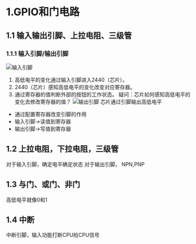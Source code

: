 # 1.GPIO和门电路
## 1.1 输入输出引脚、上拉电阻、三级管
### 1.1.1 输入引脚/输出引脚
![输入引脚](输入引脚.png)
1. 高低电平的变化通过输入引脚进入2440（芯片）。
2. 2440（芯片）感知高低电平的变化改变对应寄存器。
3. 通过寄存器的值判断外部的按钮的工作状态。
疑问：芯片如何感知高低电平的变化去修改寄存器的值？
![输出引脚](输出引脚.png)
 芯片通过引脚输出高低电平

- 通过配置寄存器改变引脚的作用
- 输入引脚->读值到寄存器
- 输出引脚->写值到寄存器
## 1.2 上拉电阻，下拉电阻，三级管
对于输入引脚，确定电平确定状态
对于输出引脚，
NPN,PNP
## 1.3 与门、或门、非门
高低电平就像0和1

## 1.4 中断
中断引脚，输入功能打断CPU给CPU信号

